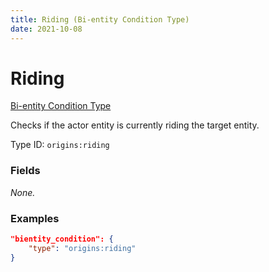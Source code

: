 ```yaml
---
title: Riding (Bi-entity Condition Type)
date: 2021-10-08
---
```


# Riding

[Bi-entity Condition Type](../bientity_condition_types.md)

Checks if the actor entity is currently riding the target entity.

Type ID: `origins:riding`


### Fields

_None._


### Examples

```json
"bientity_condition": {
	"type": "origins:riding"
}
```
